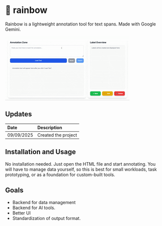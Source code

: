 # 🌈 rainbow
Rainbow is a lightweight annotation tool for text spans.
Made with Google Gemini.

![](https://github.com/jmilbauer/rainbow/blob/main/example.gif)

## Updates

| Date          | Description           |
| :------------ | :-------------------- | 
| 09/09/2025    | Created the project   |

## Installation and Usage

No installation needed. Just open the HTML file and start annotating.
You will have to manage data yourself, so this is best for small workloads, task prototyping, or as a foundation for custom-built tools.

## Goals

- Backend for data management
- Backend for AI tools.
- Better UI
- Standardization of output format.